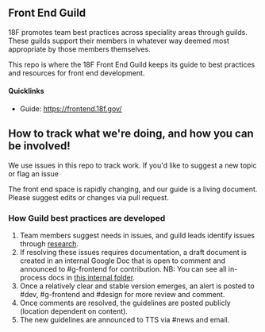 ## Front End Guild

18F promotes team best practices across speciality areas through guilds. These guilds support their members in whatever way deemed most appropriate by those members themselves.

This repo is where the 18F Front End Guild keeps its guide to best practices and resources for front end development.

#### Quicklinks

- Guide: https://frontend.18f.gov/

## How to track what we're doing, and how you can be involved!

We use issues in this repo to track work. If you'd like to suggest a new topic or flag an issue

The front end space is rapidly changing, and our guide is a living document. Please suggest edits or changes via pull request.

### How Guild best practices are developed

1. Team members suggest needs in issues, and guild leads identify issues through [research](https://github.com/18F/frontend/tree/research).
2. If resolving these issues requires documentation, a draft document is created in an internal Google Doc that is open to comment and announced to #g-frontend for contribution. NB: You can see all in-process docs in [this internal folder](https://drive.google.com/drive/u/1/#folders/0B84F26FpUP0lR1B2VVNGSi1MMVk/0B0C6PKlzps2JV3pqX3NJdm5WejA/0B5HeQa_YQ6-VTTlkVEFNZ2VWZEU/0B2CjDILjK8_jfmp1c2ZJM2d0eEtGSHFEeS1CenlHWEQ0S01jcWJfZXNObElUQV9Yei0wZ2s).
3. Once a relatively clear and stable version emerges, an alert is posted to #dev, #g-frontend and #design for more review and comment.
4. Once comments are resolved, the guidelines are posted publicly (location dependent on content).
5. The new guidelines are announced to TTS via #news and email.

